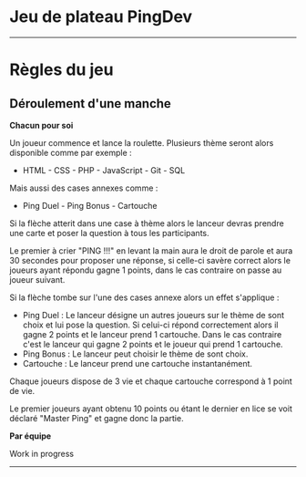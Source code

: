 # Jeu de plateau PingDev

------------------------

# Règles du jeu

## Déroulement d'une manche

**Chacun pour soi**

Un joueur commence et lance la roulette. Plusieurs thème seront alors disponible comme par exemple :

- HTML - CSS - PHP - JavaScript - Git - SQL

Mais aussi des cases annexes comme :

- Ping Duel - Ping Bonus - Cartouche

Si la flèche atterit dans une case à thème alors le lanceur devras prendre une carte et poser la question à tous les participants.

Le premier à crier "PING !!!" en levant la main aura le droit de parole et aura 30 secondes pour proposer une réponse, si celle-ci savère correct alors le joueurs ayant répondu gagne 1 points, dans le cas contraire on passe au joueur suivant.

Si la flèche tombe sur l'une des cases annexe alors un effet s'applique :

- Ping Duel : Le lanceur désigne un autres joueurs sur le thème de sont choix et lui pose la question.
Si celui-ci répond correctement alors il gagne 2 points et le lanceur prend 1 cartouche.
Dans le cas contraire c'est le lanceur qui gagne 2 points et le joueur qui prend 1 cartouche.
- Ping Bonus : Le lanceur peut choisir le thème de sont choix.
- Cartouche : Le lanceur prend une cartouche instantanément.

Chaque joueurs dispose de 3 vie et chaque cartouche correspond à 1 point de vie.

Le premier joueurs ayant obtenu 10 points ou étant le dernier en lice se voit déclaré "Master Ping" et gagne donc la partie.

**Par équipe**

Work in progress

------------------------
